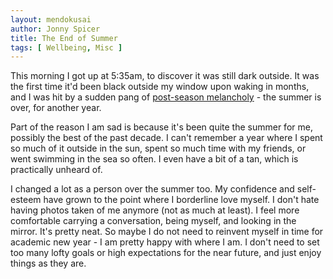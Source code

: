 ```yaml
---
layout: mendokusai
author: Jonny Spicer
title: The End of Summer
tags: [ Wellbeing, Misc ]
---
```

This morning I got up at 5:35am, to discover it was still dark outside. It was the first time it'd been black outside my window upon
waking in months, and I was hit by a sudden pang of [post-season melancholy](https://polly.gg/2019/08/26/new-year-new-me) - the
summer is over, for another year.

Part of the reason I am sad is because it's been quite the summer for me, possibly the best of the past decade. I can't remember a
year where I spent so much of it outside in the sun, spent so much time with my friends, or went swimming in the sea so often. I even
have a bit of a tan, which is practically unheard of. 

I changed a lot as a person over the summer too. My confidence and self-esteem have grown to the point where I borderline love myself. I don't hate having photos taken of me anymore (not as much at least). I feel more comfortable carrying a conversation,
being myself, and looking in the mirror. It's pretty neat. So maybe I do not need to reinvent myself in time for academic new year -
I am pretty happy with where I am. I don't need to set too many lofty goals or high expectations for the near future, and just enjoy
things as they are.
